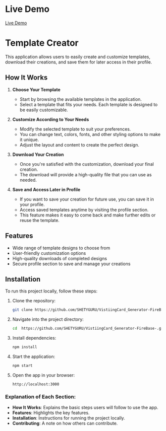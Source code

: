 # Live Demo

[Live Demo](https://visitingcardgenerator.netlify.app/)

# Template Creator

This application allows users to easily create and customize templates, download their creations, and save them for later access in their profile.

## How It Works

1. **Choose Your Template**
   - Start by browsing the available templates in the application.
   - Select a template that fits your needs. Each template is designed to be easily customizable.

2. **Customize According to Your Needs**
   - Modify the selected template to suit your preferences.
   - You can change text, colors, fonts, and other styling options to make it unique.
   - Adjust the layout and content to create the perfect design.

3. **Download Your Creation**
   - Once you're satisfied with the customization, download your final creation.
   - The download will provide a high-quality file that you can use as needed.

4. **Save and Access Later in Profile**
   - If you want to save your creation for future use, you can save it in your profile.
   - Access saved templates anytime by visiting the profile section.
   - This feature makes it easy to come back and make further edits or reuse the template.

## Features

- Wide range of template designs to choose from
- User-friendly customization options
- High-quality downloads of completed designs
- Secure profile section to save and manage your creations

## Installation

To run this project locally, follow these steps:

1. Clone the repository:
   ```bash
   git clone https://github.com/SHETYGURU/VistiingCard_Generator-FireBase-.git
   ```

2. Navigate into the project directory:
   ```bash
   cd  https://github.com/SHETYGURU/VistiingCard_Generator-FireBase-.git
   ```

3. Install dependencies:
   ```bash
   npm install
   ```

4. Start the application:
   ```bash
   npm start
   ```

5. Open the app in your browser:
   ```
   http://localhost:3000
   ```



### Explanation of Each Section:

- **How It Works**: Explains the basic steps users will follow to use the app.
- **Features**: Highlights the key features.
- **Installation**: Instructions for running the project locally.
- **Contributing**: A note on how others can contribute.

